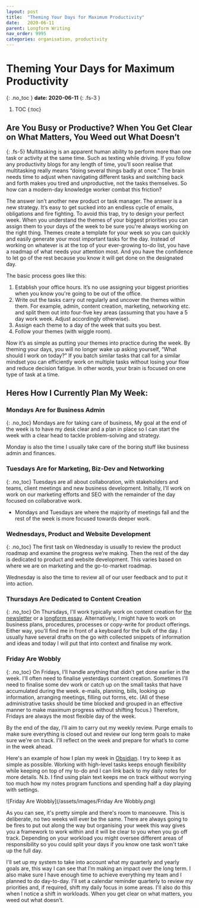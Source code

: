 ```yaml
---
layout: post
title:  "Theming Your Days for Maximum Productivity"
date:   2020-06-11
parent: Longform Writing
nav_order: 9995
categories: organisation, productivity
---
```


# Theming Your Days for Maximum Productivity
{: .no_toc }
**date: 2020-06-11**
{: .fs-3 }

1. TOC
{:toc}
## Are You Busy or Productive? When You Get Clear on What Matters, You Weed out What Doesn’t
{: .fs-5}
Multitasking is an apparent human ability to perform more than one task or activity at the same time. Such as texting while driving. If you follow any productivity blogs for any length of time, you’ll soon realise that multitasking really means “doing several things badly at once.” The brain needs time to adjust when navigating different tasks and switching back and forth makes you tired and unproductive, not the tasks themselves. So how can a modern-day knowledge worker combat this friction?

The answer isn’t another new product or task manager. The answer is a new strategy. It’s easy to get sucked into an endless cycle of emails, obligations and fire fighting. To avoid this trap, try to design your perfect week. When you understand the themes of your biggest priorities you can assign them to your days of the week to be sure you're always working on the right thing. Themes create a template for your week so you can quickly and easily generate your most important tasks for the day. Instead of working on whatever is at the top of your ever-growing to-do list, you have a roadmap of what needs your attention most. And you have the confidence to let go of the rest because you know it will get done on the designated day.

The basic process goes like this:
1. Establish your office hours. It’s no use assigning your biggest priorities when you know you're going to be out of the office.
2. Write out the tasks carry out regularly and uncover the themes within them. For example, admin, content creation, marketing, networking etc. and split them out into four-five key areas (assuming that you have a 5 day work week. Adjust accordingly otherwise).
3. Assign each theme to a day of the week that suits you best.
4. Follow your themes (with wiggle room).

Now it’s as simple as putting your themes into practice during the week. By theming your days, you will no longer wake up asking yourself, “What should I work on today?” If you batch similar tasks that call for a similar mindset you can efficiently work on multiple tasks without losing your flow and reduce decision fatigue. In other words, your brain is focused on one type of task at a time.

## Heres How I Currently Plan My Week:

### Mondays Are for Business Admin
{: .no_toc}
Mondays are for taking care of business, My goal at the end of the week is to have my desk clear and a plan in place so I can start the week with a clear head to tackle problem-solving and strategy.

Monday is also the time I usually take care of the boring stuff like business admin and finances.

### Tuesdays Are for Marketing, Biz-Dev and Networking
{: .no_toc}
Tuesdays are all about collaboration, with stakeholders and teams, client meetings and new business development. Initially, I'll work on work on our marketing efforts and SEO with the remainder of the day focused on collaborative work.

- Mondays and Tuesdays are where the majority of meetings fall and the rest of the week is more focused towards deeper work.

### Wednesdays, Product and Website Development
{: .no_toc}
The first task on Wednesday is usually to review the product roadmap and examine the progress we’re making. Then the rest of the day is dedicated to product and website development. This varies based on where we are on marketing and the go-to-market roadmap.

Wednesday is also the time to review all of our user feedback and to put it into action.

### Thursdays Are Dedicated to Content Creation
{: .no_toc}
On Thursdays, I'll work typically work on content creation for [the newsletter](/newsletter) or a [longform essay](/essays). Alternatively, I might have to work on business plans, procedures, processes or copy-write for product offerings. Either way, you'll find me in front of a keyboard for the bulk of the day. I usually have several drafts on the go with collected snippets of information and ideas and today I will put that into context and finalise my work.

### Friday Are Wobbly
{: .no_toc}
On Fridays, I'll handle anything that didn’t get done earlier in the week. I'll often need to finalise yesterdays content creation. Sometimes I'll need to finalise some dev work or catch up on the small tasks that have accumulated during the week. e-mails, planning, bills, looking up information, arranging meetings, filling out forms, etc. (All of these administrative tasks should be time blocked and grouped in an effective manner to make maximum progress without shifting focus.) Therefore, Fridays are always the most flexible day of the week.

By the end of the day, I'll aim to carry out my weekly review. Purge emails to make sure everything is closed out and review our long term goals to make sure we're on track. I'll reflect on the week and prepare for what’s to come in the week ahead.

Here's an example of how I plan my week in [Obsidian](https://obsidian.md). I try to keep it as simple as possible. Working with high-level tasks keeps enough flexibility while keeping on top of my to-do and I can link back to my daily notes for more details. N.b. I find using plain text keeps me on track without worrying too much how my notes program functions and spending half a day playing with settings.

![Friday Are Wobbly](/assets/images/Friday Are Wobbly.png)

As you can see, it's pretty simple and there's room to manoeuvre. This is deliberate, no two weeks will ever be the same. There are always going to be fires to put out along the way but organising your week this way gives you a framework to work within and it will be clear to you when you go off track. Depending on your workload you might oversee different areas of responsibility so you could split your days if you know one task won't take up the full day.

I'll set up my system to take into account what my quarterly and yearly goals are, this way I can see that I’m making an impact over the long term. I also make sure I have enough time to achieve everything my team and I planned to do day-to-day. I'll set a calendar reminder quarterly to review my priorities and, if required, shift my daily focus in some areas. I'll also do this when I notice a shift in workloads. When you get clear on what matters, you weed out what doesn’t.
